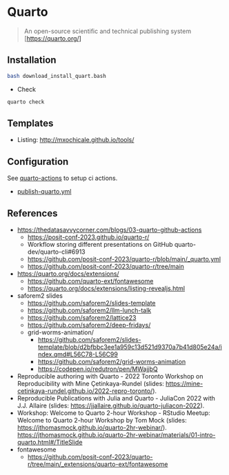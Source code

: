 # Quarto
> An open-source scientific and technical publishing system [https://quarto.org/]

## Installation
```bash
bash download_install_quart.bash
```
* Check
```bash
quarto check
```
## Templates 
* Listing: http://mxochicale.github.io/tools/

## Configuration
See [quarto-actions](https://github.com/quarto-dev/quarto-actions) to setup ci actions.
* [publish-quarto.yml](../.github/workflows/publish-quarto.yml)

## References 
* https://thedatasavvycorner.com/blogs/03-quarto-github-actions
  * https://posit-conf-2023.github.io/quarto-r/
  * Workflow storing different presentations on GitHub quarto-dev/quarto-cli#6913
  * https://github.com/posit-conf-2023/quarto-r/blob/main/_quarto.yml
  * https://github.com/posit-conf-2023/quarto-r/tree/main
* https://quarto.org/docs/extensions/
  * https://github.com/quarto-ext/fontawesome
  * https://quarto.org/docs/extensions/listing-revealjs.html
* saforem2 slides
  * https://github.com/saforem2/slides-template
  * https://github.com/saforem2/llm-lunch-talk
  * https://github.com/saforem2/lattice23
  * https://github.com/saforem2/deep-fridays/
  * grid-worms-animation/
    * https://github.com/saforem2/slides-template/blob/d2bfbbc3ee1a959c13d521d9370a7b41d805e24a/index.qmd#L56C78-L56C99
    * https://github.com/saforem2/grid-worms-animation
    * https://codepen.io/redutron/pen/MWajjbQ
* Reproducible authoring with Quarto - 2022 Toronto Workshop on Reproducibility with Mine Çetinkaya-Rundel (slides: https://mine-cetinkaya-rundel.github.io/2022-repro-toronto/).
* Reproducible Publications with Julia and Quarto - JuliaCon 2022 with J.J. Allaire (slides: https://jjallaire.github.io/quarto-juliacon-2022).
* Workshop: Welcome to Quarto 2-hour Workshop - RStudio Meetup: Welcome to Quarto 2-hour Workshop by Tom Mock (slides: https://jthomasmock.github.io/quarto-2hr-webinar/). https://jthomasmock.github.io/quarto-2hr-webinar/materials/01-intro-quarto.html#/TitleSlide
* fontawesome
  * https://github.com/posit-conf-2023/quarto-r/tree/main/_extensions/quarto-ext/fontawesome

